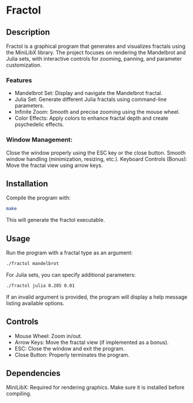 # Fractol
## Description
Fractol is a graphical program that generates and visualizes fractals using the MiniLibX library. The project focuses on rendering the Mandelbrot and Julia sets, with interactive controls for zooming, panning, and parameter customization.

### Features
- Mandelbrot Set: Display and navigate the Mandelbrot fractal.
- Julia Set: Generate different Julia fractals using command-line parameters.
- Infinite Zoom: Smooth and precise zooming using the mouse wheel.
- Color Effects: Apply colors to enhance fractal depth and create psychedelic effects.

### Window Management:
Close the window properly using the ESC key or the close button.
Smooth window handling (minimization, resizing, etc.).
Keyboard Controls (Bonus): Move the fractal view using arrow keys.

## Installation
Compile the program with:

```sh
make
```
This will generate the fractol executable.

## Usage
Run the program with a fractal type as an argument:

```sh
./fractol mandelbrot
```
For Julia sets, you can specify additional parameters:

```sh
./fractol julia 0.285 0.01
```
If an invalid argument is provided, the program will display a help message listing available options.

## Controls
- Mouse Wheel: Zoom in/out.
- Arrow Keys: Move the fractal view (if implemented as a bonus).
- ESC: Close the window and exit the program.
- Close Button: Properly terminates the program.

## Dependencies
MiniLibX: Required for rendering graphics. Make sure it is installed before compiling.
